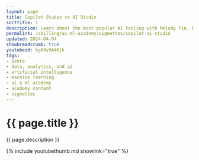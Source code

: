 ```yaml
---
layout: page
title: Copilot Studio vs AI Studio
sorttitle: 1
description: Learn about the most popular AI tooling with Melody Yin. Dive into an Azure AI Studio and Copilot Studio service comparison and understand when-to-use-which. Also, get ready for in-depth demos into both tools!
permalink: /skilling/ai-ml-academy/vignettes/copilot-ai-studio
updated: 2024-04-04
showbreadcrumb: true
youtubeid: bg60y9A4Kjk
tags:
- azure
- data, analytics, and ai
- artificial intelligence
- machine learning
- ai & ml academy
- academy content
- vignettes
---
```


# {{ page.title }}

{{ page.description }}

{% include youtubethumb.md showlink="true" %}